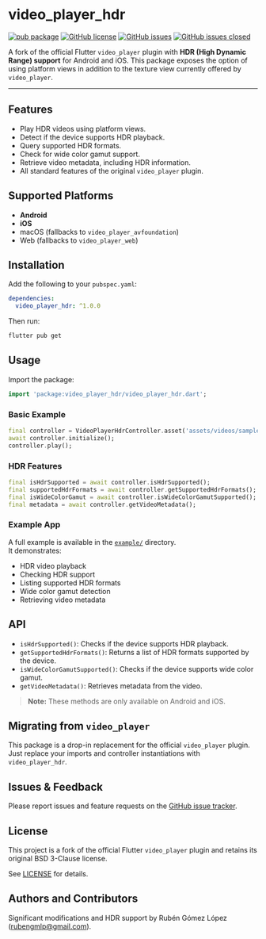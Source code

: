 # video_player_hdr

[![pub package](https://img.shields.io/pub/v/video_player_hdr.svg)](https://pub.dev/packages/video_player_hdr)
[![GitHub license](https://img.shields.io/github/license/rubengmlp/video_player_hdr.svg)](LICENSE)
[![GitHub issues](https://img.shields.io/github/issues/rubengmlp/video_player_hdr.svg)](https://github.com/rubengmlp/video_player_hdr/issues)
[![GitHub issues closed](https://img.shields.io/github/issues-closed/rubengmlp/video_player_hdr.svg)](https://github.com/rubengmlp/video_player_hdr/issues?q=is%3Aissue+is%3Aclosed)

A fork of the official Flutter `video_player` plugin with **HDR (High Dynamic Range) support** for Android and iOS. This package exposes the option of using platform views in addition to the texture view currently offered by `video_player`.

<hr />

## Features

- Play HDR videos using platform views.
- Detect if the device supports HDR playback.
- Query supported HDR formats.
- Check for wide color gamut support.
- Retrieve video metadata, including HDR information.
- All standard features of the original `video_player` plugin.

## Supported Platforms

- **Android**
- **iOS**
- macOS (fallbacks to `video_player_avfoundation`)
- Web (fallbacks to `video_player_web`)

## Installation

Add the following to your `pubspec.yaml`:

```yaml
dependencies:
  video_player_hdr: ^1.0.0
```

Then run:

```sh
flutter pub get
```

## Usage

Import the package:

```dart
import 'package:video_player_hdr/video_player_hdr.dart';
```

### Basic Example

```dart
final controller = VideoPlayerHdrController.asset('assets/videos/sample_hdr_video.mp4');
await controller.initialize();
controller.play();
```

### HDR Features

```dart
final isHdrSupported = await controller.isHdrSupported();
final supportedHdrFormats = await controller.getSupportedHdrFormats();
final isWideColorGamut = await controller.isWideColorGamutSupported();
final metadata = await controller.getVideoMetadata();
```

### Example App

A full example is available in the [`example/`](example/) directory.  
It demonstrates:

- HDR video playback
- Checking HDR support
- Listing supported HDR formats
- Wide color gamut detection
- Retrieving video metadata

## API

- `isHdrSupported()`: Checks if the device supports HDR playback.
- `getSupportedHdrFormats()`: Returns a list of HDR formats supported by the device.
- `isWideColorGamutSupported()`: Checks if the device supports wide color gamut.
- `getVideoMetadata()`: Retrieves metadata from the video.

> **Note:** These methods are only available on Android and iOS.

## Migrating from `video_player`

This package is a drop-in replacement for the official `video_player` plugin.  
Just replace your imports and controller instantiations with `video_player_hdr`.

## Issues & Feedback

Please report issues and feature requests on the [GitHub issue tracker](https://github.com/rubengmlp/video_player_hdr/issues).

## License

This project is a fork of the official Flutter `video_player` plugin and retains its original BSD 3-Clause license.

See [LICENSE](LICENSE) for details.

## Authors and Contributors

Significant modifications and HDR support by Rubén Gómez López ([rubengmlp@gmail.com](mailto:rubengmlp@gmail.com)).